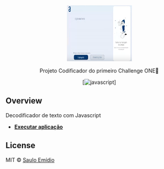 <p align="center">
  <a href="https://">
    <img src="./imagens/print.png" height="150" width="175" alt="Unform" />
  </a>
</p>

<p align="center"> Projeto Codificador do primeiro Challenge ONE🚀</p>

<div align="center">

[![javascript](https://img.shields.io/javascript/v/@unform/core.svg?color=%238257E5&style=for-the-badge)]<space><space>


</div>

## Overview

Decodificador de texto com Javascript

- **[Executar aplicação]([https://](https://sauloemidio.github.io/DecodificadorDeTexto/))**


## License

MIT © [Saulo Emídio](https://github.com/sauloemidio)
